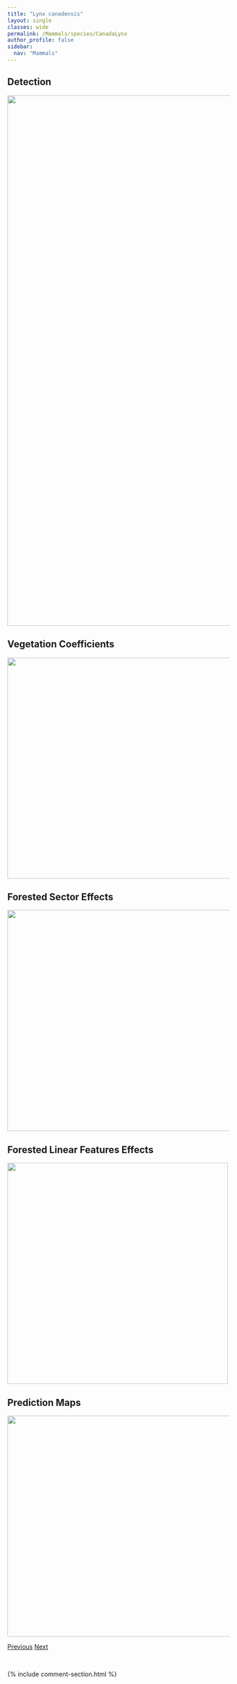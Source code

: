 ```yaml
---
title: "Lynx canadensis"
layout: single
classes: wide
permalink: /Mammals/species/CanadaLynx
author_profile: false
sidebar:
  nav: "Mammals"
---
```


<h2>Detection</h2>

<a href="https://drive.google.com/uc?export=view&id=1rnqYclOyQEzmukvCajTx3GFrlxWDFtDX">
<img src="https://drive.google.com/uc?export=view&id=1rnqYclOyQEzmukvCajTx3GFrlxWDFtDX" height = "1200" width = "800">
</a>


<h2>Vegetation Coefficients</h2>

<a href="https://drive.google.com/uc?export=view&id=1_XWc94Z-eAmMUCdqm2zFyHC9X4kVfhQR">
<img src="https://drive.google.com/uc?export=view&id=1_XWc94Z-eAmMUCdqm2zFyHC9X4kVfhQR" height = "500" width = "1000">
</a>


<h2>Forested Sector Effects</h2>

<a href="https://drive.google.com/uc?export=view&id=1C6VTInIaadAiRQbIFuiY13F3KffIS0br">
<img src="https://drive.google.com/uc?export=view&id=1C6VTInIaadAiRQbIFuiY13F3KffIS0br" height = "500" width = "1000">
</a>


<h2>Forested Linear Features Effects</h2>

<a href="https://drive.google.com/uc?export=view&id=1mu2nN0oShHHXG0Cui2mgxnA-wou3oWzD">
<img src="https://drive.google.com/uc?export=view&id=1mu2nN0oShHHXG0Cui2mgxnA-wou3oWzD" height = "500" width = "500">
</a>


<h2>Prediction Maps</h2>

<a href="https://drive.google.com/uc?export=view&id=15cFvaySsrVkA_7f2-6auqAeB11IfuT_7">
<img src="https://drive.google.com/uc?export=view&id=15cFvaySsrVkA_7f2-6auqAeB11IfuT_7" height = "500" width = "1000">
</a>


<a href="/DevelopmentWebsite/Mammals/species/Bobcat" class="pagination--pager" title="Lynx rufus">Previous</a> <a href="/DevelopmentWebsite/Mammals/species/ColumbianGroundSquirrel" class="pagination--pager" title="Spermophilus columbianus">Next</a>

<p>&nbsp;</p>

{% include comment-section.html %}
